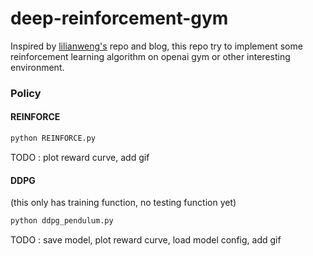 # deep-reinforcement-gym
Inspired by [lilianweng's](https://github.com/lilianweng)  repo and blog, this repo try to implement some reinforcement learning algorithm on openai gym or other interesting environment. 


### Policy 

#### REINFORCE
```python
python REINFORCE.py
```
TODO : plot reward curve, add gif

#### DDPG
(this only has training function, no testing function yet)
```python
python ddpg_pendulum.py
```

TODO : save model, plot reward curve, load model config, add gif

